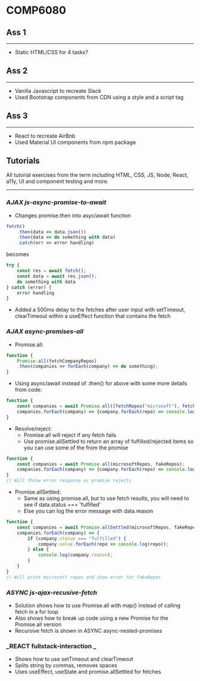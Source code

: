 # COMP6080

## Ass 1

---

- Static HTML/CSS for 4 tasks?

## Ass 2

---

- Vanilla Javascript to recreate Slack
- Used Bootstrap components from CDN using a style and a script tag

## Ass 3

---

- React to recreate AirBnb
- Used Material UI components from npm package

## Tutorials

All tutorial exercises from the term including HTML, CSS, JS, Node, React, a11y, UI and component testing and more.

---

### **_AJAX js-async-promise-to-await_**

- Changes promise.then into asyc/await function

```Javascript
fetch()
    .then(data => data.json())
    .then(data => do something with data)
    .catch(err => error handling)

```

becomes

```Javascript
try {
    const res = await fetch();
    const data = await res.json();
    do something with data
} catch (error) {
    error handling
}
```

- Added a 500ms delay to the fetches after user input with setTimeout, clearTimeout within a useEffect function that contains the fetch

### **_AJAX async-promises-all_**

- Promise.all:

```Javascript
function {
    Promise.all(fetchCompanyRepos)
    .then(companies => forEach(company) => do something);
}
```

- Using async/await instead of .then() for above with some more details from code:

```Javascript
function {
    const companies = await Promise.all([fetchRepos("microsoft"), fetchRepos("google"), fetchRepos("apple")]);
    companies.forEach(company) => {company.forEach(repo) => console.log(repo)}
}
```

- Resolve/reject:
  - Promise.all will reject if any fetch fails
  - Use promise.allSettled to return an array of fulfilled/rejected items so you can use some of the from the promise

```Javascript
function {
    const companies = await Promise.all(microsoftRepos, fakeRepos);
    companies.forEach(company) => {company.forEach(repo) => console.log(repo)}
}
// Will throw error response as promise rejects
```

- Promise.allSettled:
  - Same as using promise.all, but to use fetch results, you will need to see if data.status === 'fulfilled'
  - Else you can log the error message with data.reason

```Javascript
function {
    const companies = await Promise.allSettled(microsoftRepos, fakeRepos);
    companies.forEach(company) => {
        if (company.status === "fulfilled") {
            company.value.forEach(repo => console.log(repo));
        } else {
            console.log(company.reason);
        }
    }
}
// Will print microsoft repos and show error for fakeRepos
```

### **_ASYNC js-ajax-recusive-fetch_**

- Solution shows how to use Promise.all with map() instead of calling fetch in a for loop
- Also shows how to break up code using a new Promise for the Promise.all version
- Recursive fetch is shown in ASYNC async-nested-promises

### **_REACT fullstack-interaction _**

- Shows how to use setTimeout and clearTimeout
- Splits string by commas, removes spaces
- Uses useEffect, useState and promise.allSettled for fetches
